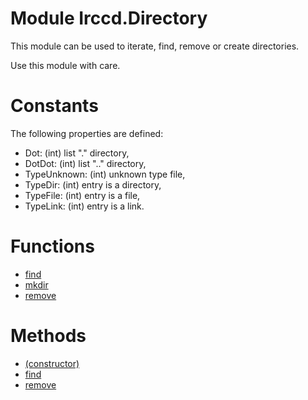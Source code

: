 # Module Irccd.Directory

This module can be used to iterate, find, remove or create directories.

Use this module with care.

# Constants

The following properties are defined:

- Dot: (int) list "." directory,
- DotDot: (int) list ".." directory,
- TypeUnknown: (int) unknown type file,
- TypeDir: (int) entry is a directory,
- TypeFile: (int) entry is a file,
- TypeLink: (int) entry is a link.

# Functions

- [find](Irccd.Directory.find.html)
- [mkdir](Irccd.Directory.mkdir.html)
- [remove](Irccd.Directory.remove.html)

# Methods

- [(constructor)](Irccd.Directory.prototype.constructor.html)
- [find](Irccd.Directory.prototype.find.html)
- [remove](Irccd.Directory.prototype.remove.html)
